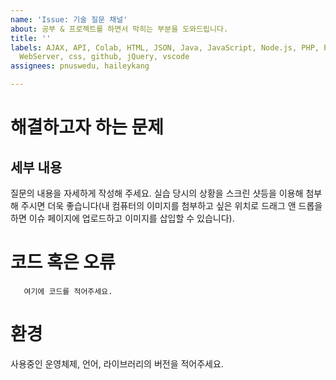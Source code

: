 ```yaml
---
name: 'Issue: 기술 질문 채널'
about: 공부 & 프로젝트를 하면서 막히는 부분을 도와드립니다.
title: ''
labels: AJAX, API, Colab, HTML, JSON, Java, JavaScript, Node.js, PHP, Python, Question,
  WebServer, css, github, jQuery, vscode
assignees: pnuswedu, haileykang

---
```


<!--
본 양식은 질문의 막연함을 도와주기 위한 도움을 드리기 위한 것입니다. 
양식을 참고해서 자유롭게 적어주세요. 필요 없는 부분은 삭제해주세요. 
-->

# 해결하고자 하는 문제


## 세부 내용
질문의 내용을 자세하게 작성해 주세요.
실습 당시의 상황을 스크린 샷등을 이용해 첨부해 주시면 더욱 좋습니다(내 컴퓨터의 이미지를 첨부하고 싶은 위치로 드래그 앤 드롭을 하면 이슈 페이지에 업로드하고 이미지를 삽입할 수 있습니다).


# 코드 혹은 오류
```
   여기에 코드를 적어주세요. 
```


# 환경
사용중인 운영체제, 언어, 라이브러리의 버전을 적어주세요.
